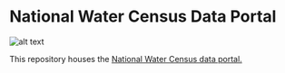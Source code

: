 # National Water Census Data Portal

![alt text](http://cida.usgs.gov/nwc/img/workflow/originals/watershed.svg "National Water Census Data Portal")

This repository houses the [National Water Census data portal.](http://cida.usgs.gov/nwc)
